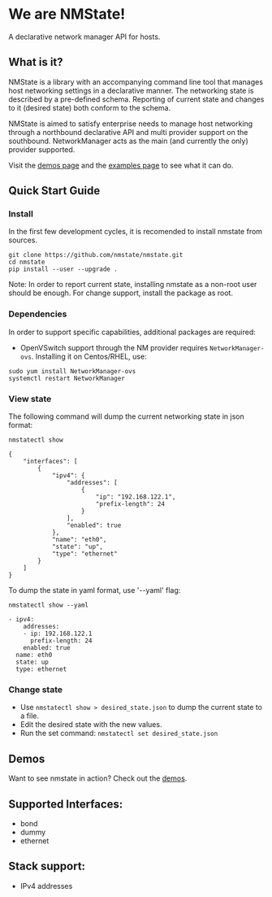 # We are NMState!
A declarative network manager API for hosts.

## What is it?
NMState is a library with an accompanying command line tool that manages
host networking settings in a declarative manner.
The networking state is described by a pre-defined schema.
Reporting of current state and changes to it (desired state) both conform to
the schema.

NMState is aimed to satisfy enterprise needs to manage host networking through
a northbound declarative API and multi provider support on the southbound.
NetworkManager acts as the main (and currently the only) provider supported.

Visit the [demos page](./demos.md) and the [examples page](./examples.md)
to see what it can do.

## Quick Start Guide
### Install
In the first few development cycles, it is recomended to install nmstate from
sources.
```shell
git clone https://github.com/nmstate/nmstate.git
cd nmstate
pip install --user --upgrade .
```

Note: In order to report current state, installing nmstate as a non-root user
should be enough. For change support, install the package as root.

### Dependencies
In order to support specific capabilities, additional packages are required:
- OpenVSwitch support through the NM provider requires `NetworkManager-ovs`.
Installing it on Centos/RHEL, use:
```shell
sudo yum install NetworkManager-ovs
systemctl restart NetworkManager
```

### View state

The following command will dump the current networking state in json format:

`nmstatectl show`

```
{
    "interfaces": [
        {
            "ipv4": {
                "addresses": [
                    {
                        "ip": "192.168.122.1",
                        "prefix-length": 24
                    }
                ],
                "enabled": true
            },
            "name": "eth0",
            "state": "up",
            "type": "ethernet"
        }
    ]
}
```

To dump the state in yaml format, use '--yaml' flag:

`nmstatectl show --yaml`

```
- ipv4:
    addresses:
    - ip: 192.168.122.1
      prefix-length: 24
    enabled: true
  name: eth0
  state: up
  type: ethernet
```

### Change state

- Use `nmstatectl show > desired_state.json` to dump the current state to a
file.
- Edit the desired state with the new values.
- Run the set command: `nmstatectl set desired_state.json`

## Demos
Want to see nmstate in action? Check out the [demos](./demos.md).

## Supported Interfaces:
- bond
- dummy
- ethernet

## Stack support:
- IPv4 addresses

